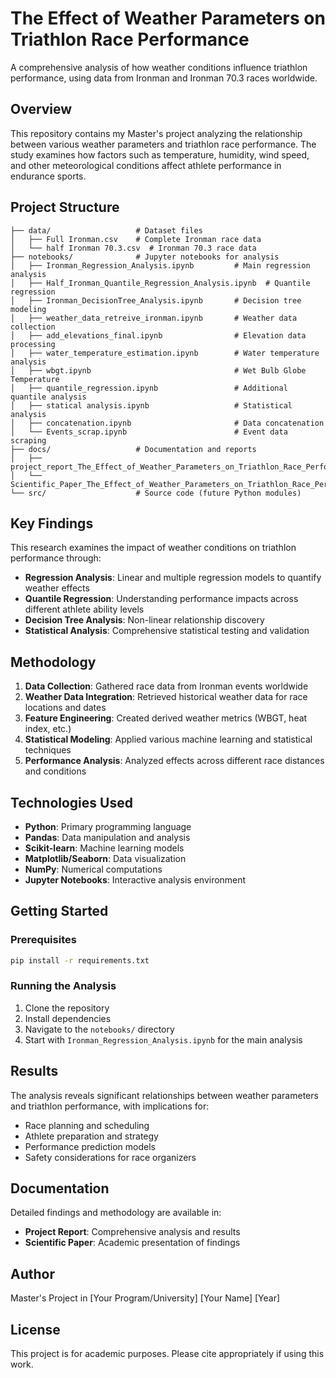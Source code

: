 # The Effect of Weather Parameters on Triathlon Race Performance

A comprehensive analysis of how weather conditions influence triathlon performance, using data from Ironman and Ironman 70.3 races worldwide.

## Overview

This repository contains my Master's project analyzing the relationship between various weather parameters and triathlon race performance. The study examines how factors such as temperature, humidity, wind speed, and other meteorological conditions affect athlete performance in endurance sports.

## Project Structure

```
├── data/                   # Dataset files
│   ├── Full Ironman.csv    # Complete Ironman race data
│   └── half Ironman 70.3.csv  # Ironman 70.3 race data
├── notebooks/              # Jupyter notebooks for analysis
│   ├── Ironman_Regression_Analysis.ipynb         # Main regression analysis
│   ├── Half_Ironman_Quantile_Regression_Analysis.ipynb  # Quantile regression
│   ├── Ironman_DecisionTree_Analysis.ipynb       # Decision tree modeling
│   ├── weather_data_retreive_ironman.ipynb       # Weather data collection
│   ├── add_elevations_final.ipynb                # Elevation data processing
│   ├── water_temperature_estimation.ipynb        # Water temperature analysis
│   ├── wbgt.ipynb                                # Wet Bulb Globe Temperature
│   ├── quantile_regression.ipynb                 # Additional quantile analysis
│   ├── statical analysis.ipynb                   # Statistical analysis
│   ├── concatenation.ipynb                       # Data concatenation
│   └── Events_scrap.ipynb                        # Event data scraping
├── docs/                   # Documentation and reports
│   ├── project_report_The_Effect_of_Weather_Parameters_on_Triathlon_Race_Performance.docx
│   └── Scientific_Paper_The_Effect_of_Weather_Parameters_on_Triathlon_Race_Performance.docx
└── src/                    # Source code (future Python modules)
```

## Key Findings

This research examines the impact of weather conditions on triathlon performance through:

- **Regression Analysis**: Linear and multiple regression models to quantify weather effects
- **Quantile Regression**: Understanding performance impacts across different athlete ability levels
- **Decision Tree Analysis**: Non-linear relationship discovery
- **Statistical Analysis**: Comprehensive statistical testing and validation

## Methodology

1. **Data Collection**: Gathered race data from Ironman events worldwide
2. **Weather Data Integration**: Retrieved historical weather data for race locations and dates
3. **Feature Engineering**: Created derived weather metrics (WBGT, heat index, etc.)
4. **Statistical Modeling**: Applied various machine learning and statistical techniques
5. **Performance Analysis**: Analyzed effects across different race distances and conditions

## Technologies Used

- **Python**: Primary programming language
- **Pandas**: Data manipulation and analysis
- **Scikit-learn**: Machine learning models
- **Matplotlib/Seaborn**: Data visualization
- **NumPy**: Numerical computations
- **Jupyter Notebooks**: Interactive analysis environment

## Getting Started

### Prerequisites

```bash
pip install -r requirements.txt
```

### Running the Analysis

1. Clone the repository
2. Install dependencies
3. Navigate to the `notebooks/` directory
4. Start with `Ironman_Regression_Analysis.ipynb` for the main analysis

## Results

The analysis reveals significant relationships between weather parameters and triathlon performance, with implications for:
- Race planning and scheduling
- Athlete preparation and strategy
- Performance prediction models
- Safety considerations for race organizers

## Documentation

Detailed findings and methodology are available in:
- **Project Report**: Comprehensive analysis and results
- **Scientific Paper**: Academic presentation of findings

## Author

Master's Project in [Your Program/University]
[Your Name]
[Year]

## License

This project is for academic purposes. Please cite appropriately if using this work.
